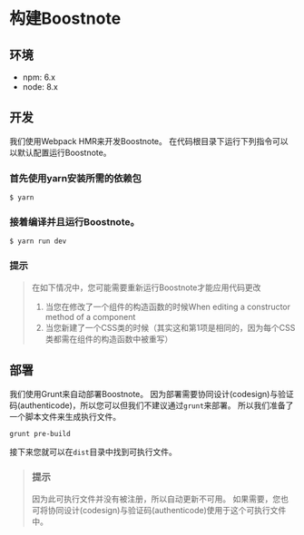 # 构建Boostnote

## 环境

* npm: 6.x
* node: 8.x

## 开发

我们使用Webpack HMR来开发Boostnote。
在代码根目录下运行下列指令可以以默认配置运行Boostnote。

### 首先使用yarn安装所需的依赖包

```
$ yarn
```

### 接着编译并且运行Boostnote。

```
$ yarn run dev
```

### 提示

> 在如下情况中，您可能需要重新运行Boostnote才能应用代码更改
>
> 1. 当您在修改了一个组件的构造函数的时候When editing a constructor method of a component
> 2. 当您新建了一个CSS类的时候（其实这和第1项是相同的，因为每个CSS类都需在组件的构造函数中被重写）

## 部署

我们使用Grunt来自动部署Boostnote。
因为部署需要协同设计(codesign)与验证码(authenticode)，所以您可以但我们不建议通过`grunt`来部署。
所以我们准备了一个脚本文件来生成执行文件。

```
grunt pre-build
```

接下来您就可以在`dist`目录中找到可执行文件。

> ### 提示
> 因为此可执行文件并没有被注册，所以自动更新不可用。
> 如果需要，您也可将协同设计(codesign)与验证码(authenticode)使用于这个可执行文件中。
